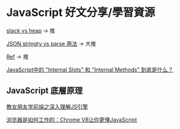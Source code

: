 # JavaScript 好文分享/學習資源

[stack vs heap](https://roykwokcode.medium.com/%E6%99%AE%E9%80%9A%E9%A1%9E%E5%9E%8B%E5%92%8C%E5%B0%8D%E8%B1%A1%E7%9A%84%E5%8D%80%E5%88%A5-%E6%A3%A7%E5%85%A7%E5%AD%98-stack-%E5%A0%86%E5%85%A7%E5%AD%98-heap-44295724848c) -> 推

[JSON stringty vs parse 用法](https://medium.com/itsems-frontend/javascript-json-stringify-and-json-parse-7a1251d3824c) -> 大推

[Ref](https://ithelp.ithome.com.tw/articles/10238058) -> 推

[JavaScript中的 "Internal Slots" 和 "Internal Methods" 到底是什么？](https://juejin.cn/post/7059344609473724430)

## JavaScript 底層原理

[教女朋友学前端之深入理解JS引擎](https://segmentfault.com/a/1190000040519211)

[浏览器是如何工作的：Chrome V8让你更懂JavaScript](https://segmentfault.com/a/1190000037435824)